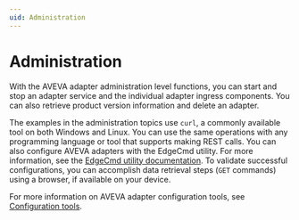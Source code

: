 ```yaml
---
uid: Administration
---
```


# Administration

With the AVEVA adapter administration level functions, you can start and stop an adapter service and the individual adapter ingress components. You can also retrieve product version information and delete an adapter.

The examples in the administration topics use `curl`, a commonly available tool on both Windows and Linux. You can use the same operations with any programming language or tool that supports making REST calls. You can also configure AVEVA adapters with the EdgeCmd utility. For more information, see the [EdgeCmd utility documentation](https://docs.osisoft.com/bundle/edgecmd/page/index.html). To validate successful configurations, you can accomplish data retrieval steps (`GET` commands) using a browser, if available on your device.

For more information on AVEVA adapter configuration tools, see [Configuration tools](xref:ConfigurationTools).
